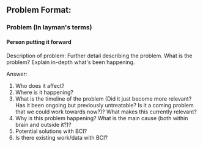 ## Problem Format:

### Problem (In layman's terms)
#### Person putting it forward

Description of problem: Further detail describing the problem. What is the problem? Explain in-depth what's been happening.

Answer:

1. Who does it affect?
2. Where is it happening?
3. What is the timeline of the problem (Did it just become more relevant? Has it been ongoing but previously untreatable? Is it a coming problem that we could work towards now?)? What makes this currently relevant?
4. Why is this problem happening? What is the main cause (both within brain and outside it?)?
5. Potential solutions with BCI?
6. Is there existing work/data with BCI?
